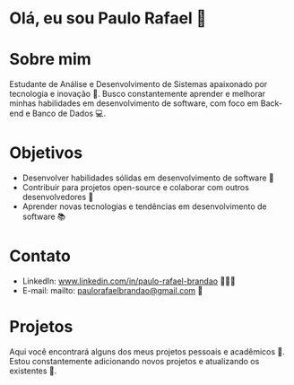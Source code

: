 # Olá, eu sou Paulo Rafael 👋

# Sobre mim
Estudante de Análise e Desenvolvimento de Sistemas apaixonado por tecnologia e inovação 🚀. Busco constantemente aprender e melhorar minhas habilidades em desenvolvimento de software, com foco em Back-end e Banco de Dados 💻.

# Objetivos
- Desenvolver habilidades sólidas em desenvolvimento de software 💪
- Contribuir para projetos open-source e colaborar com outros desenvolvedores 🤝
- Aprender novas tecnologias e tendências em desenvolvimento de software 📚

# Contato
- LinkedIn: www.linkedin.com/in/paulo-rafael-brandao 🧑🏻‍💻
- E-mail: mailto: paulorafaelbrandao@gmail.com 📧

# Projetos
Aqui você encontrará alguns dos meus projetos pessoais e acadêmicos 📁. Estou constantemente adicionando novos projetos e atualizando os existentes 🔄.

